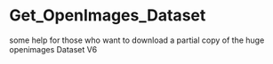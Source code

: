 # Get_OpenImages_Dataset
some help for those who want to download a partial copy of the huge openimages Dataset V6 

